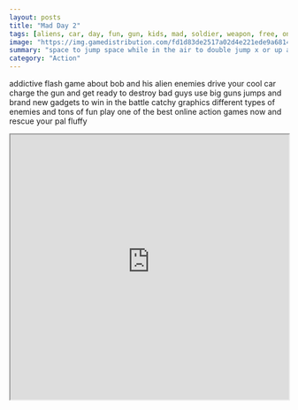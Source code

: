 ```yaml
---
layout: posts
title: "Mad Day 2"
tags: [aliens, car, day, fun, gun, kids, mad, soldier, weapon, free, online, games, oyna, game, free, games, play, play, games]
image: "https://img.gamedistribution.com/fd1d83de2517a02d4e221ede9a681432.jpg"
summary: "space to jump space while in the air to double jump x or up arrow to shoot  free online games oyna game free games play play games"
category: "Action"
---
```


addictive flash game about bob and his alien enemies drive your cool car charge the gun and get ready to destroy bad guys use big guns jumps and brand new gadgets to win in the battle catchy graphics different types of enemies and tons of fun play one of the best online action games now and rescue your pal fluffy

<iframe width="100%" height="480px;" src="https://flash.gamedistribution.com?game=fd1d83de2517a02d4e221ede9a681432"></iframe>